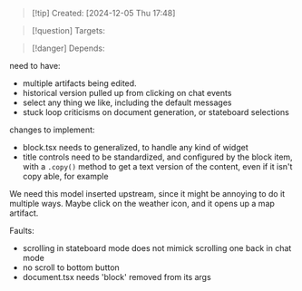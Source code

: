 
>[!tip] Created: [2024-12-05 Thu 17:48]

>[!question] Targets: 

>[!danger] Depends: 

need to have:
- multiple artifacts being edited.
- historical version pulled up from clicking on chat events
- select any thing we like, including the default messages
- stuck loop criticisms on document generation, or stateboard selections


changes to implement:
- block.tsx needs to generalized, to handle any kind of widget
- title controls need to be standardized, and configured by the block item, with a `.copy()` method to get a text version of the content, even if it isn't copy able, for example


We need this model inserted upstream, since it might be annoying to do it multiple ways.
Maybe click on the weather icon, and it opens up a map artifact.

Faults:
- scrolling in stateboard mode does not mimick scrolling one back in chat mode
- no scroll to bottom button
- document.tsx needs 'block' removed from its args